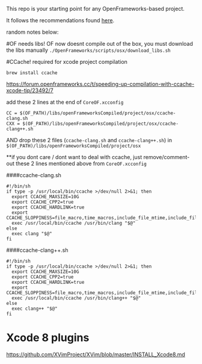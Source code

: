 This repo is your starting point for any OpenFrameworks-based project. 

It follows the recommendations found [here](https://www.assembla.com/spaces/lp-internal/wiki/Openframeworks_Project_Organization).

random notes below:

#OF needs libs!
OF now doesnt compile out of the box, you must download the libs manually
```./OpenFrameworks/scripts/osx/download_libs.sh```


#CCache! 
required for xcode project compilation

```
brew install ccache
```
https://forum.openframeworks.cc/t/speeding-up-compilation-with-ccache-xcode-tip/23492/7

add these 2 lines at the end of ```CoreOF.xcconfig```
 
```
CC = $(OF_PATH)/libs/openFrameworksCompiled/project/osx/ccache-clang.sh
CXX = $(OF_PATH)/libs/openFrameworksCompiled/project/osx/ccache-clang++.sh
```

AND drop these 2 files (```ccache-clang.sh``` and```ccache-clang++.sh```) in ```$(OF_PATH)/libs/openFrameworksCompiled/project/osx```


**if you dont care / dont want to deal with ccache, just remove/comment-out these 2 lines mentioned above from ```CoreOF.xcconfig```

####ccache-clang.sh

```
#!/bin/sh
if type -p /usr/local/bin/ccache >/dev/null 2>&1; then
  export CCACHE_MAXSIZE=10G
  export CCACHE_CPP2=true
  export CCACHE_HARDLINK=true
  export CCACHE_SLOPPINESS=file_macro,time_macros,include_file_mtime,include_file_ctime,file_stat_matches
  exec /usr/local/bin/ccache /usr/bin/clang "$@"
else
  exec clang "$@"
fi
```

####ccache-clang++.sh

```
#!/bin/sh
if type -p /usr/local/bin/ccache >/dev/null 2>&1; then
  export CCACHE_MAXSIZE=10G
  export CCACHE_CPP2=true
  export CCACHE_HARDLINK=true
  export CCACHE_SLOPPINESS=file_macro,time_macros,include_file_mtime,include_file_ctime,file_stat_matches
  exec /usr/local/bin/ccache /usr/bin/clang++ "$@"
else
  exec clang++ "$@"
fi
```

# Xcode 8 plugins

https://github.com/XVimProject/XVim/blob/master/INSTALL_Xcode8.md
